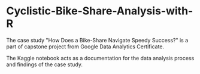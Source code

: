 # Cyclistic-Bike-Share-Analysis-with-R

The case study "How Does a Bike-Share Navigate Speedy Success?" is a part of capstone project from Google Data Analytics Certificate.

The Kaggle notebook acts as a documentation for the data analysis process and findings of the case study.

